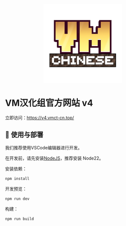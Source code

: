 <div align="center">
  <img src="public/favicon.ico" style="max-width:256px; max-height:256px;" />
</div>

# VM汉化组官方网站 v4

立即访问：<https://v4.vmct-cn.top/>

## 📖 使用与部署

我们推荐使用VSCode编辑器进行开发。

在开发前，请先安装[NodeJS](https://nodejs.org/zh-cn/download/prebuilt-installer)，推荐安装 Node22。

安装依赖：

```sh
npm install
```

开发预览：

```sh
npm run dev
```

构建：

```sh
npm run build
```
